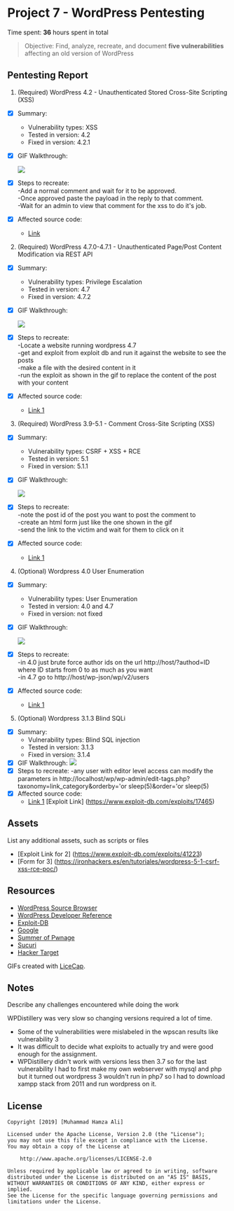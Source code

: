 # Project 7 - WordPress Pentesting

Time spent: **36** hours spent in total

> Objective: Find, analyze, recreate, and document **five vulnerabilities** affecting an old version of WordPress

## Pentesting Report

1. (Required) WordPress 4.2 - Unauthenticated Stored Cross-Site Scripting (XSS)
  - [x] Summary: 
    - Vulnerability types: XSS
    - Tested in version: 4.2
    - Fixed in version: 4.2.1
  - [x] GIF Walkthrough: 

	<img src='xss.gif'>

  - [x] Steps to recreate: <br>
	-Add a normal comment and wait for it to be approved. <br>
	-Once approved paste the payload in the reply to that comment. <br>
	-Wait for an admin to view that comment for the xss to do it's job. <br>
  - [x] Affected source code:
    - [Link](https://core.trac.wordpress.org/browser/tags/4.2/src/wp-comments-post.php)

2. (Required) WordPress 4.7.0-4.7.1 - Unauthenticated Page/Post Content Modification via REST API
  - [x] Summary: 
    - Vulnerability types: Privilege Escalation
    - Tested in version: 4.7
    - Fixed in version: 4.7.2

  - [x] GIF Walkthrough: 

	<img src='pe.gif'>

  - [x] Steps to recreate:<br>
	-Locate a website running wordpress 4.7<br>
	-get and exploit from exploit db and run it against the website to see the posts<br>
	-make a file with the desired content in it<br>
	-run the exploit as shown in the gif to replace the content of the post with your content<br>
 
  - [x] Affected source code:
    - [Link 1](https://core.trac.wordpress.org/browser/tags/4.7/src/wp-includes/rest-api/endpoints/class-wp-rest-posts-controller.php)
  

3. (Required) WordPress 3.9-5.1 - Comment Cross-Site Scripting (XSS)
  - [x] Summary: 
    - Vulnerability types: CSRF + XSS + RCE
    - Tested in version: 5.1
    - Fixed in version: 5.1.1

  - [x] GIF Walkthrough: 

	<img src='csrf.gif'>

  - [x] Steps to recreate: <br>
	-note the post id of the post you want to post the comment to<br>
	-create an html form just like the one shown in the gif<br>
	-send the link to the victim and wait for them to click on it<br>
  - [x] Affected source code:
    - [Link 1](https://core.trac.wordpress.org/browser/tags/5.1/src/wp-includes/comment.php)

4. (Optional) Wordpress 4.0 User Enumeration
  - [x] Summary: 
    - Vulnerability types: User Enumeration 
    - Tested in version: 4.0 and 4.7
    - Fixed in version: not fixed
  - [x] GIF Walkthrough:

	<img src="ue.gif"> 

  - [x] Steps to recreate: <br>
	-in 4.0 just brute force author ids on the url http://host/?authod=ID where ID starts from 0 to as much as you want<br>
	-in 4.7 go to http://host/wp-json/wp/v2/users
  - [x] Affected source code:
    - [Link 1](https://core.trac.wordpress.org/browser/tags/4.7/src/wp-json/wp/v2/users)

5. (Optional) Wordpress 3.1.3 Blind SQLi
  - [x] Summary: 
    - Vulnerability types: Blind SQL injection
    - Tested in version: 3.1.3
    - Fixed in version: 3.1.4
  - [x] GIF Walkthrough: 
	<img src='sqli.gif'>
  - [x] Steps to recreate: 
	-any user with editor level access can modify the parameters in http://localhost/wp/wp-admin/edit-tags.php?taxonomy=link_category&orderby='or sleep(5)&order='or sleep(5)
  - [x] Affected source code:
    - [Link 1](https://core.trac.wordpress.org/browser/tags/3.1.3/src/wp-includes/taxonomy.php) 
    [Exploit Link] (https://www.exploit-db.com/exploits/17465)

## Assets

List any additional assets, such as scripts or files
- [Exploit Link for 2] (https://www.exploit-db.com/exploits/41223)
- [Form for 3] (https://ironhackers.es/en/tutoriales/wordpress-5-1-csrf-xss-rce-poc/)

## Resources

- [WordPress Source Browser](https://core.trac.wordpress.org/browser/)
- [WordPress Developer Reference](https://developer.wordpress.org/reference/)
- [Exploit-DB](https://www.exploit-db.com/)
- [Google](https://www.google.com/)
- [Summer of Pwnage](https://sumofpwn.nl/)
- [Sucuri](https://blog.sucuri.net/2017/02/content-injection-vulnerability-wordpress-rest-api.html)
- [Hacker Target](https://hackertarget.com/wordpress-user-enumeration/)

GIFs created with [LiceCap](http://www.cockos.com/licecap/).

## Notes

Describe any challenges encountered while doing the work

WPDistillery was very slow so changing versions required a lot of time.
- Some of the vulnerabilities were mislabeled in the wpscan results like vulnerability 3
- It was difficult to decide what exploits to actually try and were good enough for the assignment.
- WPDistillery didn't work with versions less then 3.7 so for the last vulnerability 
  I had to first make my own webserver with mysql and php but it turned out wordpress 3 wouldn't run in php7 
  so I had to download xampp stack from 2011 and run wordpress on it.

## License

    Copyright [2019] [Muhammad Hamza Ali]

    Licensed under the Apache License, Version 2.0 (the "License");
    you may not use this file except in compliance with the License.
    You may obtain a copy of the License at

        http://www.apache.org/licenses/LICENSE-2.0

    Unless required by applicable law or agreed to in writing, software
    distributed under the License is distributed on an "AS IS" BASIS,
    WITHOUT WARRANTIES OR CONDITIONS OF ANY KIND, either express or implied.
    See the License for the specific language governing permissions and
    limitations under the License.
